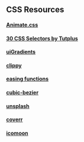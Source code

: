 ## CSS Resources

#### [Animate.css](http://daneden.github.io/animate.css/)

#### [30 CSS Selectors by Tutplus](http://code.tutsplus.com/tutorials/the-30-css-selectors-you-must-memorize--net-16048)

#### [uiGradients](https://uigradients.com/)

#### [clippy](https://bennettfeely.com/clippy/)

#### [easing functions](https://easings.net/)

#### [cubic-bezier](https://cubic-bezier.com/#.17,.67,.83,.67)

#### [unsplash](https://unsplash.com/)

#### [coverr](https://unsplash.com/)

#### [icomoon](https://icomoon.io/)
